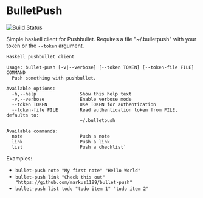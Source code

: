 # BulletPush #

[![Build Status](https://travis-ci.org/markus1189/BulletPush.png?branch=master)](https://travis-ci.org/markus1189/BulletPush)

Simple haskell client for Pushbullet.  Requires a file "~/.bulletpush"
with your token or the `--token` argument.

```
Haskell pushbullet client

Usage: bullet-push [-v|--verbose] [--token TOKEN] [--token-file FILE] COMMAND
  Push something with pushbullet.

Available options:
  -h,--help                Show this help text
  -v,--verbose             Enable verbose mode
  --token TOKEN            Use TOKEN for authentication
  --token-file FILE        Read authentication token from FILE, defaults to:
                           ~/.bulletpush

Available commands:
  note                     Push a note
  link                     Push a link
  list                     Push a checklist`
```

Examples:

* `bullet-push note "My first note" "Hello World"`
* `bullet-push link "Check this out"
  "https://github.com/markus1189/bullet-push"`
* `bullet-push list todo "todo item 1" "todo item 2"`

